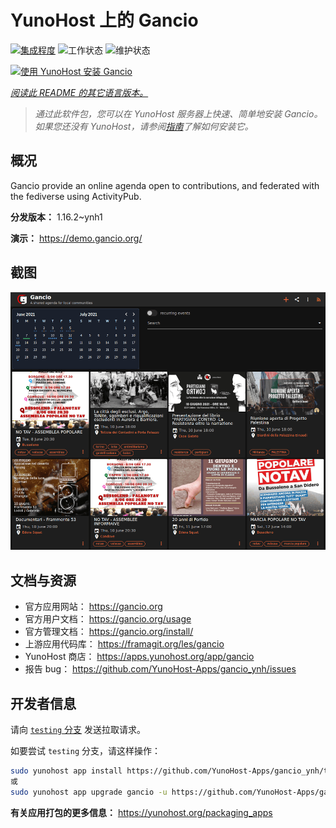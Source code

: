 <!--
注意：此 README 由 <https://github.com/YunoHost/apps/tree/master/tools/readme_generator> 自动生成
请勿手动编辑。
-->

# YunoHost 上的 Gancio

[![集成程度](https://dash.yunohost.org/integration/gancio.svg)](https://dash.yunohost.org/appci/app/gancio) ![工作状态](https://ci-apps.yunohost.org/ci/badges/gancio.status.svg) ![维护状态](https://ci-apps.yunohost.org/ci/badges/gancio.maintain.svg)

[![使用 YunoHost 安装 Gancio](https://install-app.yunohost.org/install-with-yunohost.svg)](https://install-app.yunohost.org/?app=gancio)

*[阅读此 README 的其它语言版本。](./ALL_README.md)*

> *通过此软件包，您可以在 YunoHost 服务器上快速、简单地安装 Gancio。*  
> *如果您还没有 YunoHost，请参阅[指南](https://yunohost.org/install)了解如何安装它。*

## 概况

Gancio provide an online agenda open to contributions, and federated with the fediverse using ActivityPub.


**分发版本：** 1.16.2~ynh1

**演示：** <https://demo.gancio.org/>

## 截图

![Gancio 的截图](./doc/screenshots/screenshot.png)

## 文档与资源

- 官方应用网站： <https://gancio.org>
- 官方用户文档： <https://gancio.org/usage>
- 官方管理文档： <https://gancio.org/install/>
- 上游应用代码库： <https://framagit.org/les/gancio>
- YunoHost 商店： <https://apps.yunohost.org/app/gancio>
- 报告 bug： <https://github.com/YunoHost-Apps/gancio_ynh/issues>

## 开发者信息

请向 [`testing` 分支](https://github.com/YunoHost-Apps/gancio_ynh/tree/testing) 发送拉取请求。

如要尝试 `testing` 分支，请这样操作：

```bash
sudo yunohost app install https://github.com/YunoHost-Apps/gancio_ynh/tree/testing --debug
或
sudo yunohost app upgrade gancio -u https://github.com/YunoHost-Apps/gancio_ynh/tree/testing --debug
```

**有关应用打包的更多信息：** <https://yunohost.org/packaging_apps>
